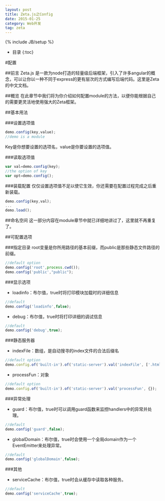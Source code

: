 ```yaml
---
layout: post
title: Zeta.js之Config
date: 2015-01-25
category: Web开发
tag: zeta
---
```


{% include JB/setup %}

* 目录
{:toc}

#配置

##前言
Zeta.js 是一款为node打造的轻量级后端框架，引入了许多angular的概念，可以让你以一种不同于express的更有层次的方式编写后端代码。这里是Zeta的中文文档。

##概览
在此章节中我们将为你介绍如何配置module的方法，以便你能根据自己的需要更灵活地使用强大的Zeta框架。

##基本用法

###设置选项值

~~~js
demo.config(key,value);
//demo is a module
~~~

Key是你想要设置的选项名，value是你要设置的选项值。

###读取选项值

~~~js
var val=demo.config(key);
//the option of key
var opt=demo.config();
~~~

###装载配置
仅仅设置选项值不足以使它生效，你还需要在配置过程完成之后重新装载。

~~~js
demo.config(key,val);
...
demo.load();
~~~

##命名空间
这一部分内容在module章节中就已详细地讲过了，这里就不再重复了。

##可配置选项

###指定目录
root变量是你所用路径的基本前缀，而public是那些静态文件路径的前缀。

~~~js
//default option
demo.config('root',process.cwd());
demo.config('public',"public");
~~~

###显示选项
- loadinfo：布尔值，true时将打印模块加载时的详细信息

~~~js
//default
demo.config('loadinfo',false);
~~~

- debug：布尔值，true时将打印详细的调试信息

~~~js
//default
demo.config('debug',true);
~~~

###静态服务器
- indexFile：数组，是自动搜寻的index文件的合法后缀名

~~~js
//default option
demo.config.of('built-in').of('static-server').val('indexFile', ['.html', '.htm', '.md']);
~~~

- processFun：对象

~~~js
//default option
demo.config.of('built-in').of('static-server').val('processFun', {});
~~~

###异常处理
- guard：布尔值，true时可以调用guard函数来监控handlers中的异常并处理。

~~~js
//default
demo.config('guard',false);
~~~

- globalDomain：布尔值，true时会使用一个全局domain作为一个EventEmitter来处理异常。

~~~js
//default
demo.config('globalDomain',false);
~~~

###其他
- serviceCache：布尔值，true时会从缓存中读取各种服务。

~~~js
//default
demo.config('serviceCache',true);
~~~
